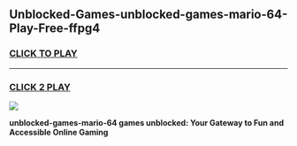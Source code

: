 
## Unblocked-Games-unblocked-games-mario-64-Play-Free-ffpg4
<h3>
<a href="https://premium76.site?title=unblocked-games-mario-64&ref=17A">CLICK TO PLAY</a></h3>
<hr>

<h3>
<a href="https://premium76.site?title=unblocked-games-mario-64&ref=17A">CLICK 2 PLAY</a>
  
</h3>

<a href="https://premium76.site?title=unblocked-games-mario-64&ref=17A"><img src="https://clearcache.store/games.png"></a>


**unblocked-games-mario-64 games unblocked: Your Gateway to Fun and Accessible Online Gaming**
